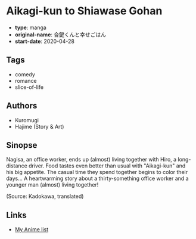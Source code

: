 # Aikagi-kun to Shiawase Gohan

-   **type**: manga
-   **original-name**: 合鍵くんと幸せごはん
-   **start-date**: 2020-04-28

## Tags

-   comedy
-   romance
-   slice-of-life

## Authors

-   Kuromugi
-   Hajime (Story & Art)

## Sinopse

Nagisa, an office worker, ends up (almost) living together with Hiro, a long-distance driver. Food tastes even better than usual with "Aikagi-kun" and his big appetite. The casual time they spend together begins to color their days... A heartwarming story about a thirty-something office worker and a younger man (almost) living together!

(Source: Kadokawa, translated)

## Links

-   [My Anime list](https://myanimelist.net/manga/130874/Aikagi-kun_to_Shiawase_Gohan)
